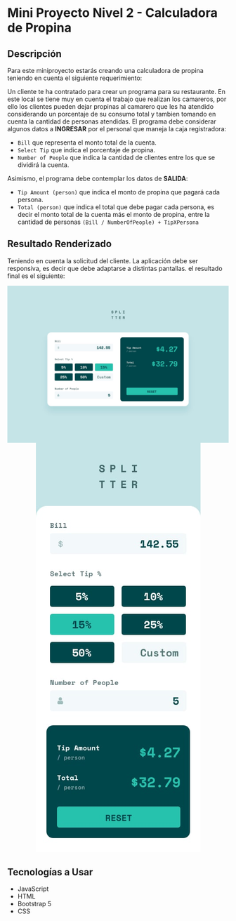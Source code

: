 
# Mini Proyecto Nivel 2 - Calculadora de Propina

## Descripción

Para este miniproyecto estarás creando una calculadora de propina teniendo en cuenta el siguiente requerimiento:


Un cliente te ha contratado para crear un programa para su restaurante. En este local se tiene muy en cuenta el trabajo que realizan los camareros,
por ello los clientes pueden dejar propinas al camarero que les ha atendido considerando un
porcentaje de su consumo total y tambien tomando en cuenta la cantidad de personas 
atendidas. El programa debe considerar algunos datos a **INGRESAR** por el personal
que maneja la caja registradora:

- `Bill` que representa el monto total de la cuenta.
- `Select Tip` que indica el porcentaje de propina.
- `Number of People` que indica la cantidad de clientes entre los que se dividirá la cuenta.

Asimismo, el programa debe contemplar los datos de **SALIDA**:

- `Tip Amount (person)` que indica el monto de propina que pagará cada persona.
- `Total (person)` que indica el total que debe pagar cada persona, es decir el monto total de la cuenta más el monto de propina, entre la cantidad de personas `(Bill / NumberOfPeople) + TipXPersona` 

## Resultado Renderizado

Teniendo en cuenta la solicitud del cliente. La aplicación debe ser responsiva, es decir que debe adaptarse a distintas pantallas. el resultado final es el siguiente:



<div align="center">
<img align="center" src="./design/desktop-design-completed.jpg">

<br>
<img src="./design/mobile-design.jpg">
</div>

## Tecnologías a Usar

 - JavaScript
 - HTML
 - Bootstrap 5
 - CSS